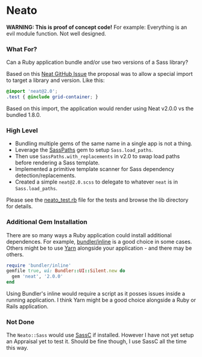 
# Neato

**WARNING: This is proof of concept code!** 
For example: Everything is an evil module function. Not well designed.


### What For?

Can a Ruby application bundle and/or use two versions of a Sass library?

Based on this [Neat GitHub Issue](https://github.com/thoughtbot/neat/issues/558) the proposal was to allow a special import to target a library and version. Like this:

```scss
@import 'neat@2.0';
.test { @include grid-container; }
```

Based on this import, the application would render using Neat v2.0.0 vs the bundled 1.8.0.


### High Level

* Bundling multiple gems of the same name in a single app is not a thing.
* Leverage the [SassPaths](https://github.com/customink/sass_paths) gem to setup `Sass.load_paths`.
* Then use `SassPaths.with_replacements` in v2.0 to swap load paths before rendering a Sass template.
* Implemented a primitive template scanner for Sass dependency detection/replacements.
* Created a simple `neat@2.0.scss` to delegate to whatever `neat` is in `Sass.load_paths`.

Please see the [neato_test.rb](test/neato_test.rb) file for the tests and browse the lib directory for details.


### Additional Gem Installation

There are so many ways a Ruby application could install additional dependences. For example, [bundler/inline](http://technology.customink.com/blog/2015/07/17/bundler-inline-gemfile-dependencies/) is a good choice in some cases. Others might be to use [Yarn](https://yarnpkg.com) alongside your application - and there may be others.

```ruby
require 'bundler/inline'
gemfile true, ui: Bundler::UI::Silent.new do
  gem 'neat', '2.0.0'
end
```

Using Bundler's inline would require a script as it posses issues inside a running application. I think Yarn might be a good choice alongside a Ruby or Rails application.


### Not Done

The `Neato::Sass` would use [SassC](https://github.com/sass/sassc) if installed. However I have not yet setup an Appraisal yet to test it. Should be fine though, I use SassC all the time this way.

